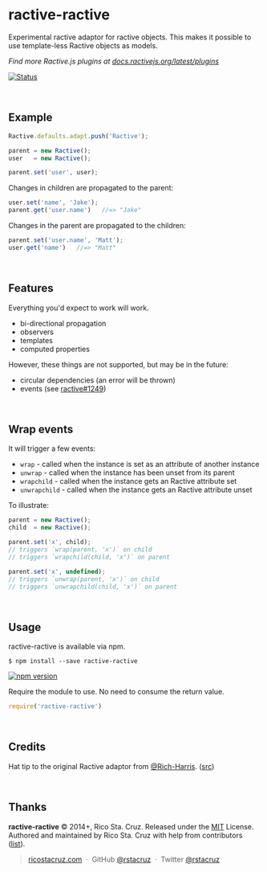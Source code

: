 # ractive-ractive

Experimental ractive adaptor for ractive objects. This makes it possible to use 
template-less Ractive objects as models.

*Find more Ractive.js plugins at [docs.ractivejs.org/latest/plugins](http://docs.ractivejs.org/latest/plugins)*

[![Status](http://img.shields.io/travis/rstacruz/ractive-ractive/master.svg?style=flat)](https://travis-ci.org/rstacruz/ractive-ractive "See test builds")

<br>

## Example

```js
Ractive.defaults.adapt.push('Ractive');

parent = new Ractive();
user   = new Ractive();

parent.set('user', user);
```

Changes in children are propagated to the parent:

```js
user.set('name', 'Jake');
parent.get('user.name')   //=> "Jake"
```

Changes in the parent are propagated to the children:

```js
parent.set('user.name', 'Matt');
user.get('name')   //=> "Matt"
```

<br>

## Features

Everything you'd expect to work will work.

 * bi-directional propagation
 * observers
 * templates
 * computed properties

However, these things are not supported, but may be in the future:

 * circular dependencies (an error will be thrown)
 * events (see [ractive#1249])

<br>

## Wrap events

It will trigger a few events:

 * `wrap` - called when the instance is set as an attribute of another instance
 * `unwrap` - called when the instance has been unset from its parent
 * `wrapchild` - called when the instance gets an Ractive attribute set
 * `unwrapchild` - called when the instance gets an Ractive attribute unset

To illustrate:

```js
parent = new Ractive();
child  = new Ractive();

parent.set('x', child);
// triggers `wrap(parent, 'x')` on child
// triggers `wrapchild(child, 'x')` on parent

parent.set('x', undefined);
// triggers `unwrap(parent, 'x')` on child
// triggers `unwrapchild(child, 'x')` on parent
```

<br>

## Usage

ractive-ractive is available via npm.

    $ npm install --save ractive-ractive

[![npm version](http://img.shields.io/npm/v/ractive-ractive.svg?style=flat)](https://npmjs.org/package/ractive-ractive "View this project on npm")

Require the module to use. No need to consume the return value.

```js
require('ractive-ractive')
```

<br>

## Credits

Hat tip to the original Ractive adaptor from [@Rich-Harris].
([src](https://github.com/Rich-Harris/Ractive-plugins/blob/master/adaptors/Ractive.js))

<br>

## Thanks

**ractive-ractive** © 2014+, Rico Sta. Cruz. Released under the [MIT] License.<br>
Authored and maintained by Rico Sta. Cruz with help from contributors ([list][contributors]).

> [ricostacruz.com](http://ricostacruz.com) &nbsp;&middot;&nbsp;
> GitHub [@rstacruz](https://github.com/rstacruz) &nbsp;&middot;&nbsp;
> Twitter [@rstacruz](https://twitter.com/rstacruz)

[MIT]: http://mit-license.org/
[contributors]: http://github.com/rstacruz/ractive-ractive/contributors
[ractive#1249]: https://github.com/ractivejs/ractive/issues/1249 
[@Rich-Harris]: https://github.com/Rich-Harris
